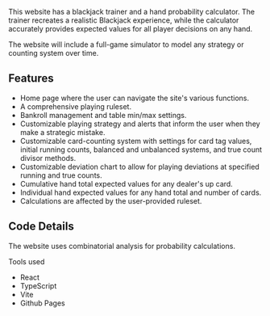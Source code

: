 This website has a blackjack trainer and a hand probability calculator. The trainer recreates a realistic Blackjack experience, while the calculator accurately provides expected values for all player decisions on any hand.

The website will include a full-game simulator to model any strategy or counting system over time. 

Features
--------
  - Home page where the user can navigate the site's various functions.
  - A comprehensive playing ruleset.
  - Bankroll management and table min/max settings.
  - Customizable playing strategy and alerts that inform the user when they make a strategic mistake.
  - Customizable card-counting system with settings for card tag values, initial running counts, balanced and unbalanced systems, and true count divisor methods.
  - Customizable deviation chart to allow for playing deviations at specified running and true counts.
  - Cumulative hand total expected values for any dealer's up card.
  - Individual hand expected values for any hand total and number of cards.
  - Calculations are affected by the user-provided ruleset.

Code Details
--------
The website uses combinatorial analysis for probability calculations.

Tools used
  - React
  - TypeScript
  - Vite
  - Github Pages
